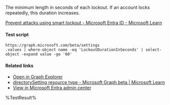 The minimum length in seconds of each lockout. If an account locks repeatedly, this duration increases.

[Prevent attacks using smart lockout - Microsoft Entra ID - Microsoft Learn](https://learn.microsoft.com/en-us/azure/active-directory/authentication/howto-password-smart-lockout)

#### Test script
```
https://graph.microsoft.com/beta/settings
.values | where-object name -eq 'LockoutDurationInSeconds' | select-object -expand value -ge '60'
```

#### Related links

- [Open in Graph Explorer](https://developer.microsoft.com/en-us/graph/graph-explorer?request=settings&method=GET&version=beta&GraphUrl=https://graph.microsoft.com)
- [directorySetting resource type - Microsoft Graph beta | Microsoft Learn](https://learn.microsoft.com/en-us/graph/api/resources/directorysetting)
- [View in Microsoft Entra admin center](https://portal.azure.com/#view/Microsoft_AAD_IAM/AuthenticationMethodsMenuBlade/~/PasswordProtection)

<!--- Results --->
%TestResult%
